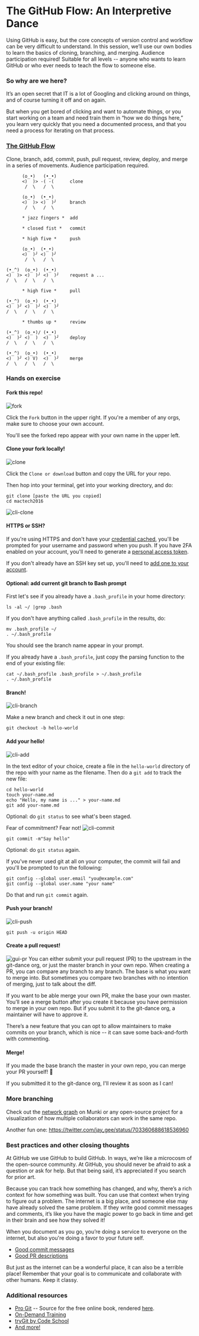 The GitHub Flow: An Interpretive Dance
===========
Using GitHub is easy, but the core concepts of version control and workflow can be very difficult to understand. In this session, we’ll use our own bodies to learn the basics of cloning, branching, and merging. Audience participation required! Suitable for all levels -- anyone who wants to learn GitHub or who ever needs to teach the flow to someone else.

### So why are we here?

It’s an open secret that IT is a lot of Googling and clicking around on things, and of course turning it off and on again.

But when you get bored of clicking and want to automate things, or you start working on a team and need train them in “how we do things here,” you learn very quickly that you need a documented process, and that you need a process for iterating on that process.

### [The GitHub Flow](https://guides.github.com/introduction/flow/)

Clone, branch, add, commit, push, pull request, review, deploy, and merge in a series of movements. Audience participation required.
```
      (o_•)   (•_•)
      <)  )> -( -(      clone
       /  \   /  \

      (o_•)  (•_•)
      <)  )> <)  )╯     branch
       /  \   /  \

      * jazz fingers *  add

      * closed fist *   commit

      * high five *     push

      (o_•)  (•_•)
      <)  )╯ <)  )╯
       /  \   /  \

(•_^)  (o_•)  (•_•)
<)  )> <)  )╯ <)  )╯    request a ...
/  \   /  \   /  \

      * high five *     pull

(•_^)  (o_•)  (•_•)
<)  )╯ <)  )╯ <)  )╯
/  \   /  \   /  \

      * thumbs up *     review

(•_^)  (o_•)/ (•_•)
<)  )╯ <)  )  <)  )╯    deploy
/  \   /  \   /  \

(•_^)  (o_•)  (•_•)
<)  )╯ <) V)  <)  )╯    merge
/  \   /  \   /  \
```

### Hands on exercise
 #### Fork this repo!
 ![fork](https://cloud.githubusercontent.com/assets/7864613/20375644/3ba74de2-ac35-11e6-82c6-008dcdd6efb1.gif)

 Click the `Fork` button in the upper right. If you're a member of any orgs, make sure to choose your own account.

 You'll see the forked repo appear with your own name in the upper left.

 #### Clone your fork locally!
 ![clone](https://cloud.githubusercontent.com/assets/7864613/20375643/3ba5dcbe-ac35-11e6-9e6e-b02fba130da3.gif)

 Click the `Clone or download` button and copy the URL for your repo.

 Then hop into your terminal, get into your working directory, and do:
 ```
 git clone [paste the URL you copied]
 cd mactech2016
 ```
![cli-clone](https://cloud.githubusercontent.com/assets/7864613/20375641/3ba16bfc-ac35-11e6-9182-a01a39d7afe8.gif)

#### HTTPS or SSH?  
If you're using HTTPS and don't have your [credential cached](https://help.github.com/articles/caching-your-github-password-in-git/), you'll be prompted for your username and password when you push. If you have 2FA enabled on your account, you'll need to generate a [personal access token](https://help.github.com/articles/creating-an-access-token-for-command-line-use/).

If you don't already have an SSH key set up, you'll need to [add one to your account](https://help.github.com/articles/adding-a-new-ssh-key-to-your-github-account/).

#### Optional: add current git branch to Bash prompt  
First let's see if you already have a `.bash_profile` in your home directory:
```
ls -al ~/ |grep .bash
```
If you don't have anything called `.bash_profile` in the results, do:
```
mv .bash_profile ~/
. ~/.bash_profile
```
You should see the branch name appear in your prompt.

If you already have a `.bash_profile`, just copy the parsing function to the end of your existing file:
```
cat ~/.bash_profile .bash_profile > ~/.bash_profile
. ~/.bash_profile
```

#### Branch!
![cli-branch](https://cloud.githubusercontent.com/assets/7864613/20375640/3b9fd95e-ac35-11e6-8531-0921487f153c.gif)

Make a new branch and check it out in one step:
```
git checkout -b hello-world
```

#### Add your hello!
![cli-add](https://cloud.githubusercontent.com/assets/7864613/20375639/3b952b94-ac35-11e6-841e-881940226841.gif)

In the text editor of your choice, create a file in the `hello-world` directory of the repo with your name as the filename. Then do a `git add` to track the new file:

```
cd hello-world
touch your-name.md
echo "Hello, my name is ..." > your-name.md
git add your-name.md
```

Optional: do `git status` to see what's been staged.

Fear of commitment? Fear not!
![cli-commit](https://cloud.githubusercontent.com/assets/7864613/20375638/3b93ae90-ac35-11e6-8377-3656ed6c66f7.gif)
```
git commit -m"Say hello"
```
Optional: do `git status` again.

If you've never used git at all on your computer, the commit will fail and you'll be prompted to run the following:

```
git config --global user.email "you@example.com"
git config --global user.name "your name"
```
Do that and run `git commit` again.

#### Push your branch!
![cli-push](https://cloud.githubusercontent.com/assets/7864613/20375636/3b91b072-ac35-11e6-8af8-837a6ec20053.gif)
```
git push -u origin HEAD
```

#### Create a pull request!
![gui-pr](https://cloud.githubusercontent.com/assets/7864613/20375634/3b8e07ba-ac35-11e6-9f8c-2f6d95af8f61.gif)
You can either submit your pull request (PR) to the upstream in the git-dance org, or just the master branch in your own repo. When creating a PR, you can compare any branch to any branch. The base is what you want to merge into. But sometimes you compare two branches with no intention of merging, just to talk about the diff.

If you want to be able merge your own PR, make the base your own master. You’ll see a merge button after you create it because you have permission to merge in your own repo. But if you submit it to the git-dance org, a maintainer will have to approve it.

There’s a new feature that you can opt to allow maintainers to make commits on your branch, which is nice -- it can save some back-and-forth with commenting.

#### Merge!
If you made the base branch the master in your own repo, you can merge your PR yourself! :tada:

If you submitted it to the git-dance org, I'll review it as soon as I can!

### More branching
Check out the [network graph](https://github.com/munki/munki/network) on Munki or any open-source project for a visualization of how multiple collaborators can work in the same repo.

Another fun one:
https://twitter.com/jay_gee/status/703360688618536960

### Best practices and other closing thoughts
At GitHub we use GitHub to build GitHub. In ways, we’re like a microcosm of the open-source community. At GitHub, you should never be afraid to ask a question or ask for help. But that being said, it’s appreciated if you search for prior art.

Because you can track how something has changed, and why, there’s a rich context for how something was built. You can use that context when trying to figure out a problem. The internet is a big place, and someone else may have already solved the same problem. If they write good commit messages and comments, it’s like you have the magic power to go back in time and get in their brain and see how they solved it!

When you document as you go, you’re doing a service to everyone on the internet, but also you're doing a favor to your future self.
- [Good commit messages](http://chris.beams.io/posts/git-commit/)
- [Good PR descriptions](https://github.com/blog/1943-how-to-write-the-perfect-pull-request)

But just as the internet can be a wonderful place, it can also be a terrible place! Remember that your goal is to communicate and collaborate with other humans. Keep it classy.

### Additional resources
- [Pro Git](https://github.com/progit/progit2) -- Source for the free online book, rendered [here](https://git-scm.com/book/en/v2).
- [On-Demand Training](https://github.github.com/on-demand/intro-to-github/)
- [tryGit by Code School](http://try.github.io/)
- [And more!](https://services.github.com/classnotes/)
